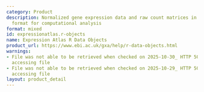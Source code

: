 ```yaml
---
category: Product
description: Normalized gene expression data and raw count matrices in R data object
  format for computational analysis
format: mixed
id: expressionatlas.r-objects
name: Expression Atlas R Data Objects
product_url: https://www.ebi.ac.uk/gxa/help/r-data-objects.html
warnings:
- File was not able to be retrieved when checked on 2025-10-30_ HTTP 500 error when
  accessing file
- File was not able to be retrieved when checked on 2025-10-29_ HTTP 500 error when
  accessing file
layout: product_detail
---
```

